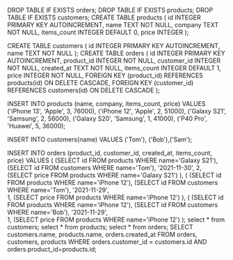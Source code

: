 DROP TABLE IF EXISTS orders;
DROP TABLE IF EXISTS products;
DROP TABLE IF EXISTS customers;
CREATE TABLE products
(
    id INTEGER PRIMARY KEY AUTOINCREMENT,
    name TEXT NOT NULL,
    company TEXT NOT NULL,
    items_count INTEGER DEFAULT 0,
    price INTEGER
);
 
CREATE TABLE customers
(
    id INTEGER PRIMARY KEY AUTOINCREMENT,
    name TEXT NOT NULL
);
CREATE TABLE orders
(
    id INTEGER PRIMARY KEY AUTOINCREMENT,
    product_id INTEGER NOT NULL,
    customer_id INTEGER NOT NULL,
    created_at TEXT NOT NULL,
    items_count INTEGER DEFAULT 1,
    price INTEGER NOT NULL,
    FOREIGN KEY (product_id) REFERENCES products(id) ON DELETE CASCADE,
    FOREIGN KEY (customer_id) REFERENCES customers(id) ON DELETE CASCADE
);

INSERT INTO products (name, company, items_count, price)
VALUES
('iPhone 13', 'Apple', 3, 76000),
('iPhone 12', 'Apple', 2, 51000),
('Galaxy S21', 'Samsung', 2, 56000),
('Galaxy S20', 'Samsung', 1, 41000),
('P40 Pro', 'Huawei', 5, 36000);
 
INSERT INTO customers(name) VALUES ('Tom'), ('Bob'),('Sam');
 
INSERT INTO orders (product_id, customer_id, created_at, items_count, price)
VALUES
( 
    (SELECT id FROM products WHERE name='Galaxy S21'),
    (SELECT id FROM customers WHERE name='Tom'),
    '2021-11-30', 
    2, 
    (SELECT price FROM products WHERE name='Galaxy S21')
),
( 
    (SELECT id FROM products WHERE name='iPhone 12'),
    (SELECT id FROM customers WHERE name='Tom'),
    '2021-11-29',  
    1, 
    (SELECT price FROM products WHERE name='iPhone 12')
),
( 
    (SELECT id FROM products WHERE name='iPhone 12'),
    (SELECT id FROM customers WHERE name='Bob'),
    '2021-11-29',  
    1, 
    (SELECT price FROM products WHERE name='iPhone 12')
);
select * from customers;
select * from products;
select * from orders;
SELECT customers.name, products.name, orders.created_at 
FROM orders, customers, products
WHERE orders.customer_id = customers.id AND orders.product_id=products.id;
